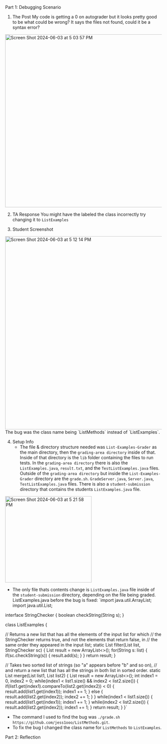 Part 1: Debugging Scenario

1. The Post
My code is getting a 0 on autograder but it looks pretty good to be what could be wrong? It says the files not found, could it be a syntax error?
<img width="557" alt="Screen Shot 2024-06-03 at 5 03 57 PM" src="https://github.com/jess1ooo/cse15l-lab-reports/assets/156467137/7b1b17c3-4881-4013-838c-1d02ab660fc9">


2. TA Response
You might have the labeled the class incorrectly try changing it to `ListExamples`

3. Student Screenshot
<img width="622" alt="Screen Shot 2024-06-03 at 5 12 14 PM" src="https://github.com/jess1ooo/cse15l-lab-reports/assets/156467137/e67e20b1-11d5-4b9b-9a32-08bcba8644bb">
The bug was the class name being `ListMethods` instead of `ListExamples`.

4. Setup Info
   - The file & directory structure needed was `List-Examples-Grader` as the main directory, then the `grading-area directory` inside of that. Inside of that directory is the `lib` folder containing the files to run tests. In the `grading-area directory` there is also the `ListExamples.java`, `result.txt`, and the `TestListExamples.java` files. Outside of the `grading-area directory` but inside the `List-Examples-Grader` directory are the `grade.sh`. `GradeServer.java`, `Server.java`, `TestListExamples.java` files. There is also a `student-submission` directory that contains the students `ListExamples.java` file.
<img width="278" alt="Screen Shot 2024-06-03 at 5 21 58 PM" src="https://github.com/jess1ooo/cse15l-lab-reports/assets/156467137/cec8b5d7-c66f-4f39-bc9e-242d1f8456c2">

   - The only file thats contents change is `ListExamples.java` file inside of the `student-submission` directory, depending on the file being graded.
ListExamples.java before the bug is fixed:
`import java.util.ArrayList;
import java.util.List;

interface StringChecker { boolean checkString(String s); }

class ListExamples {

  // Returns a new list that has all the elements of the input list for which
  // the StringChecker returns true, and not the elements that return false, in
  // the same order they appeared in the input list;
  static List<String> filter(List<String> list, StringChecker sc) {
    List<String> result = new ArrayList<>();
    for(String s: list) {
      if(sc.checkString(s)) {
        result.add(s);
      }
    }
    return result;
  }


  // Takes two sorted list of strings (so "a" appears before "b" and so on),
  // and return a new list that has all the strings in both list in sorted order.
  static List<String> merge(List<String> list1, List<String> list2) {
    List<String> result = new ArrayList<>();
    int index1 = 0, index2 = 0;
    while(index1 < list1.size() && index2 < list2.size()) {
      if(list1.get(index1).compareTo(list2.get(index2)) < 0) {
        result.add(list1.get(index1));
        index1 += 1;
      }
      else {
        result.add(list2.get(index2));
        index2 += 1;
      }
    }
    while(index1 < list1.size()) {
      result.add(list1.get(index1));
      index1 += 1;
    }
    while(index2 < list2.size()) {
      result.add(list2.get(index2));
      index1 += 1;
    }
    return result;
  }
}`
- The command I used to find the bug was `./grade.sh https://github.com/jess1ooo/ListMethods.git`.
- To fix the bug I changed the class name for `ListMethods` to `ListExamples`.



Part 2: Reflection
